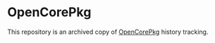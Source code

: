 OpenCorePkg
===========

This repository is an archived copy of [OpenCorePkg](https://github.com/devicemanager/OpenCorePkg) history tracking.
